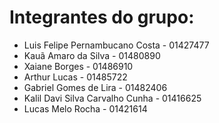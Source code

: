 # Integrantes do grupo:

* Luis Felipe Pernambucano Costa - 01427477
* Kauã Amaro da Silva - 01480890
* Xaiane Borges - 01486910
* Arthur Lucas - 01485722
* Gabriel Gomes de Lira - 01482406
* Kalil Davi Silva Carvalho Cunha - 01416625 
* Lucas Melo Rocha - 01421614
